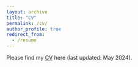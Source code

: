 ```yaml
---
layout: archive
title: "CV"
permalink: /cv/
author_profile: true
redirect_from:
  - /resume
---
```


Please find my [CV](https://nbviewer.org/github/LinChen-65/linchen/blob/5c1481739d42ef14137ff5d00373f8454419eb6c/files/Curriculum_Vitae_Lin_Chen.pdf) here (last updated: May 2024).
